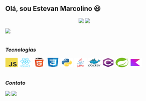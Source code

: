 
## **Olá, sou Estevan Marcolino** 😃

<!--[GitHub stats]-->
<div align="center">
<img height="180em" src="https://github-readme-stats.vercel.app/api?username=EMarcolino&show_icons=true&theme=radical"/>
<img height="180em" src="https://github-readme-stats.vercel.app/api/top-langs/?username=EMarcolino&layout=compact&langs_count=10&theme=radical"/>
</div>

![](https://visitor-badge.glitch.me/badge?page_id=EMarcolino) 

#

### **_Tecnologias_**
<div style="display:inline_block">
  <img align="center" alt="JavaScript" height="30" width="40" src="https://raw.githubusercontent.com/devicons/devicon/master/icons/javascript/javascript-original.svg">
  <img align="center" alt="React.Js" height="30" width="40" src="https://raw.githubusercontent.com/devicons/devicon/master/icons/react/react-original-wordmark.svg">
  <img align="center" alt="HTML5" height="30" width="40" src="https://raw.githubusercontent.com/devicons/devicon/master/icons/html5/html5-original-wordmark.svg">
  <img align="center" alt="CSS3" height="30" width="40" src="https://raw.githubusercontent.com/devicons/devicon/master/icons/css3/css3-original.svg">
  <img align="center" alt="Python" height="30" width="40" src="https://raw.githubusercontent.com/devicons/devicon/master/icons/python/python-original.svg">
  <img align="center" alt="Java" height="30" width="40" src="https://raw.githubusercontent.com/devicons/devicon/master/icons/java/java-original-wordmark.svg">
  <img align="center" alt="Docker" height="30" width="40" src="https://raw.githubusercontent.com/devicons/devicon/master/icons/docker/docker-original-wordmark.svg">
  <img align="center" alt="C#" height="30" width="40" src="https://raw.githubusercontent.com/devicons/devicon/master/icons/csharp/csharp-original.svg">
  <img align="center" alt="Spring" height="30" width="40" src="https://raw.githubusercontent.com/devicons/devicon/master/icons/spring/spring-original.svg">
  <img align="center" alt="Kotlin" height="30" width="40" src="https://raw.githubusercontent.com/devicons/devicon/master/icons/kotlin/kotlin-original.svg">
  </div>

#

### **_Contato_**
<div>
    <a href="mailto:estevan.marc10@gmail.com"><img src="https://img.shields.io/badge/Gmail-D14836?style=for-the-badge&logo=gmail&logoColor=white"></a>
    <a href="https://www.linkedin.com/in/estevanmarc/"><img src="https://img.shields.io/badge/LinkedIn-0077B5?style=for-the-badge&logo=linkedin&logoColor=white"></a>
</div>

#

 <!--![Snake animation](https://github.com/EMarcolino/EMarcolino/blob/output/github-contribution-grid-snake.svg)-->
